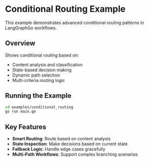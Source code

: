 # Conditional Routing Example

This example demonstrates advanced conditional routing patterns in LangGraphGo workflows.

## Overview

Shows conditional routing based on:
- Content analysis and classification
- State-based decision making
- Dynamic path selection
- Multi-criteria routing logic

## Running the Example

```bash
cd examples/conditional_routing
go run main.go
```

## Key Features

- **Smart Routing**: Route based on content analysis
- **State Inspection**: Make decisions based on current state
- **Fallback Logic**: Handle edge cases gracefully
- **Multi-Path Workflows**: Support complex branching scenarios